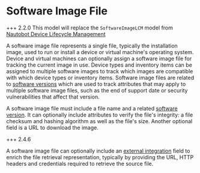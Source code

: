 # Software Image File

+++ 2.2.0
    This model will replace the `SoftwareImageLCM` model from [Nautobot Device Lifecycle Management](https://docs.nautobot.com/projects/device-lifecycle/en/latest/)

A software image file represents a single file, typically the installation image, used to run or install a device or virtual machine's operating system. Device and virtual machines can optionally assign a software image file for tracking the current image in use. Device types and inventory items can be assigned to multiple software images to track which images are compatible with which device types or inventory items. Software image files are related to [software versions](softwareversion.md) which are used to track attributes that may apply to multiple software image files, such as the end of support date or security vulnerabilities that affect that version.

A software image file must include a file name and a related [software version](softwareversion.md). It can optionally include attributes to verify the file's integrity: a file checksum and hashing algorithm as well as the file's size. Another optional field is a URL to download the image.

+++ 2.4.6

A software image file can optionally include an [external integration](../../platform-functionality/externalintegration.md) field to enrich the file retrieval representation, typically by providing the URL, HTTP headers and credentials required to retrieve the source file.      
